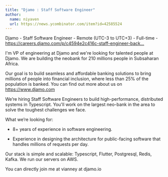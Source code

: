 ```yaml
---
title: "Djamo : Staff Software Engineer"
author:
  name: niyaven
  url: https://news.ycombinator.com/item?id=42585524
---
```

Djamo - Staff Software Engineer - Remote (UTC-3 to UTC+3) - Full-time - <a href="https:&#x2F;&#x2F;careers.djamo.com&#x2F;p&#x2F;c4594e2c416c-staff-engineer-backend">https:&#x2F;&#x2F;careers.djamo.com&#x2F;p&#x2F;c4594e2c416c-staff-engineer-back...</a>

I&#x27;m VP of engineering at Djamo and we&#x27;re looking for talented people at Djamo. We are building the neobank for 210 millions people in Subsaharan Africa.

Our goal is to build seamless and affordable banking solutions to bring millions of people into financial inclusion, where less than 25% of the population is banked. You can find out more about us on <a href="https:&#x2F;&#x2F;www.djamo.com">https:&#x2F;&#x2F;www.djamo.com</a>

We’re hiring Staff Software Engineers to build high-performance, distributed systems in Typescript. You&#x27;ll work on the largest neo-bank in the area to solve the toughest challenges we face.

What we’re looking for:

- 8+ years of experience in software engineering.

- Experience in designing the architecture for public-facing software that handles millions of requests per day.

Our stack is simple and scalable: Typescript, Flutter, Postgresql, Redis, Kafka. We run our servers on AWS.

You can directly join me at vianney at djamo.io
<JobApplication />
